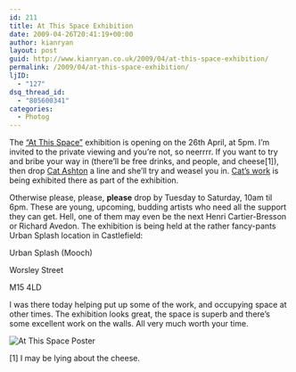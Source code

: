 ```yaml
---
id: 211
title: At This Space Exhibition
date: 2009-04-26T20:41:19+00:00
author: kianryan
layout: post
guid: http://www.kianryan.co.uk/2009/04/at-this-space-exhibition/
permalink: /2009/04/at-this-space-exhibition/
ljID:
  - "127"
dsq_thread_id:
  - "805600341"
categories:
  - Photog
---
```

The [&#8220;At This Space&#8221;](http://www.atthisspace.co.uk) exhibition is opening on the 26th April, at 5pm. I&#8217;m invited to the private viewing and you&#8217;re not, so neerrrr. If you want to try and bribe your way in (there&#8217;ll be free drinks, and people, and cheese[1]), then drop [Cat Ashton](mailto:cat@catashton.co.uk) a line and she&#8217;ll try and weasel you in. [Cat&#8217;s work](http://www.catashton.co.uk) is being exhibited there as part of the exhibition.

Otherwise please, please, **please** drop by Tuesday to Saturday, 10am til 6pm. These are young, upcoming, budding artists who need all the support they can get. Hell, one of them may even be the next Henri Cartier-Bresson or Richard Avedon. The exhibition is being held at the rather fancy-pants Urban Splash location in Castlefield:

Urban Splash (Mooch)
  
Worsley Street
  
M15 4LD

I was there today helping put up some of the work, and occupying space at other times. The exhibition looks great, the space is superb and there&#8217;s some excellent work on the walls. All very much worth your time.

![At This Space Poster](http://farm4.static.flickr.com/3411/3473431988_4b06b79c75.jpg?v=0)

[1] I may be lying about the cheese.
